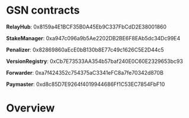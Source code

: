 # GSN contracts

**RelayHub**: 0x8159a4E1BCF35B0A45Eb9C337FbCdD2E38001860

**StakeManager**: 0xa947c096a9b5Ae2202DB2BE6F8EAb5dc34Dc99E4

**Penalizer**: 0x82869860aEcE0bB130b8E77c49c1626C5E2D44c5

**VersionRegistry**: 0xCb7E73533AA354b57baf240E0C60E2329653bc93

**Forwarder**: 0xa7f424352c754375aC3341eFC8a7fe70342d870B

**Paymaster**: 0xd8c85D7E9264f4019944686Ff1C53EC7854FbF10

# Overview
